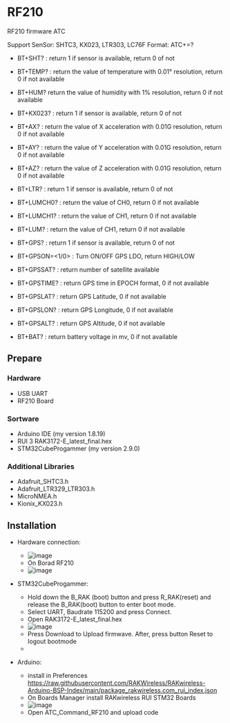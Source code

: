 # RF210

RF210 firmware ATC 

Support SenSor: SHTC3, KX023, LTR303, LC76F
Format: ATC+<cmd>=?

- BT+SHT? : return 1 if sensor is available, return 0 of not
- BT+TEMP? : return the value of temperature with 0.01° resolution, return 0 if not available
- BT+HUM? return the value of humidity with 1% resolution, return 0 if not available

- BT+KX023? : return 1 if sensor is available, return 0 of not
- BT+AX? : return the value of X acceleration with 0.01G resolution, return 0 if not available
- BT+AY? : return the value of Y acceleration with 0.01G resolution, return 0 if not available
- BT+AZ? : return the value of Z acceleration with 0.01G resolution, return 0 if not available

- BT+LTR? : return 1 if sensor is available, return 0 of not
- BT+LUMCH0? : return the value of CH0, return 0 if not available
- BT+LUMCH1? : return the value of CH1, return 0 if not available
- BT+LUM? : return the value of CH1, return 0 if not available

- BT+GPS? : return 1 if sensor is available, return 0 of not
- BT+GPSON=<1/0> : Turn ON/OFF GPS LDO, return HIGH/LOW 
- BT+GPSSAT? : return number of satellite available
- BT+GPSTIME? : return GPS time in EPOCH format, 0 if not available
- BT+GPSLAT? : return GPS Latitude, 0 if not available
- BT+GPSLON? : return GPS Longitude, 0 if not available
- BT+GPSALT? : return GPS Altitude, 0 if not available

- BT+BAT? : return battery voltage in mv, 0 if not available
  
## Prepare
### Hardware
- USB UART
- RF210 Board
### Sortware
- Arduino IDE (my version 1.8.19)
- RUI 3 RAK3172-E_latest_final.hex
- STM32CubeProgammer (my version 2.9.0)
### Additional Libraries
- Adafruit_SHTC3.h
- Adafruit_LTR329_LTR303.h
- MicroNMEA.h
- Kionix_KX023.h
## Installation
- Hardware connection:
  - ![image](https://github.com/XuanMinh201/RF210/assets/75436464/ea7faa22-7082-44b6-a6ea-442fadfd687f)
  - On Borad RF210
  - ![image](https://github.com/XuanMinh201/RF210/assets/75436464/9c0f2eca-0ba7-4fdb-ba18-9b7516c0776f)

- STM32CubeProgammer:
  -  Hold down the B_RAK (boot) button and press R_RAK(reset) and release the B_RAK(boot) button to enter boot mode.
  -  Select UART, Baudrate 115200 and press Connect.
  -  Open RAK3172-E_latest_final.hex
  -  ![image](https://github.com/XuanMinh201/RF210/assets/75436464/55f5c5ab-d69a-4a25-94da-563d1e52a172)
  -  Press Download to Upload firmwave. After, press button Reset to logout bootmode
  -  
- Arduino:
  -  install in Preferences https://raw.githubusercontent.com/RAKWireless/RAKwireless-Arduino-BSP-Index/main/package_rakwireless.com_rui_index.json
  -  On Boards Manager install RAKwireless RUI STM32 Boards
  -  ![image](https://github.com/XuanMinh201/RF210/assets/75436464/141710ed-1294-46ea-9951-63bea73622ed)
  -  Open ATC_Command_RF210 and upload code

